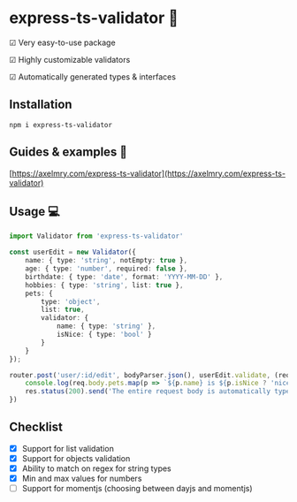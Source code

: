 # express-ts-validator 👋
☑ Very easy-to-use package

☑ Highly customizable validators

☑ Automatically generated types & interfaces

## Installation 
`npm i express-ts-validator`


## Guides & examples 👀

[https://axelmry.com/express-ts-validator](https://axelmry.com/express-ts-validator)


## Usage 💻

```typescript
import Validator from 'express-ts-validator'

const userEdit = new Validator({
    name: { type: 'string', notEmpty: true },
    age: { type: 'number', required: false },
    birthdate: { type: 'date', format: 'YYYY-MM-DD' },
    hobbies: { type: 'string', list: true },
    pets: {
        type: 'object', 
        list: true, 
        validator: {
            name: { type: 'string' },
            isNice: { type: 'bool' }
        }
    } 
});

router.post('user/:id/edit', bodyParser.json(), userEdit.validate, (req: Request & { body: typeof userEdit.schema }, res: Response) => {
    console.log(req.body.pets.map(p => `${p.name} is ${p.isNice ? 'nice' : 'naughty'}`))
    res.status(200).send('The entire request body is automatically typed !')
})

```
## Checklist
- [x] Support for list validation
- [x] Support for objects validation
- [x] Ability to match on regex for string types
- [x] Min and max values for numbers
- [ ] Support for momentjs (choosing between dayjs and momentjs)